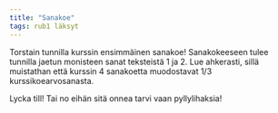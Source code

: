 ```yaml
---
title: "Sanakoe"
tags: rub1 läksyt
---
```


Torstain tunnilla kurssin ensimmäinen sanakoe! Sanakokeeseen tulee tunnilla jaetun monisteen sanat teksteistä 1 ja 2. Lue ahkerasti, sillä muistathan että kurssin 4 sanakoetta muodostavat 1/3 kurssikoearvosanasta.

Lycka till! Tai no eihän sitä onnea tarvi vaan pyllylihaksia!
